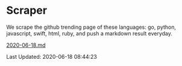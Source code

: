 # Scraper

We scrape the github trending page of these languages: go, python, javascript, swift, html, ruby, and push a markdown result everyday.

[2020-06-18.md](https://github.com/henson/Scraper/blob/master/2020-06-18.md)

Last Updated: 2020-06-18 08:44:23